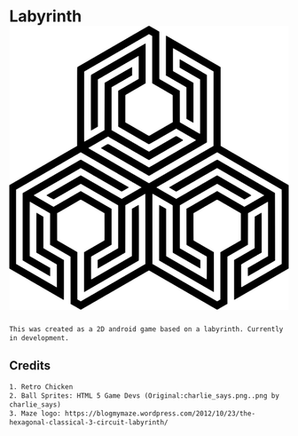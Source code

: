 # Labyrinth ![alt text](https://github.com/ayoawoyelu/Labyrinth/blob/master/app/src/main/res/drawable/labyrinthlogo.png)
	This was created as a 2D android game based on a labyrinth. Currently in development. 
## Credits 
    1. Retro Chicken
    2. Ball Sprites: HTML 5 Game Devs (Original:charlie_says.png..png by charlie_says)
    3. Maze logo: https://blogmymaze.wordpress.com/2012/10/23/the-hexagonal-classical-3-circuit-labyrinth/
      
